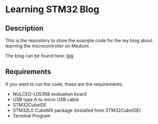 # Learning STM32 Blog

## Description
This is the repository to store the example code for the my blog about learning the microcontroller on Medium.

The blog can be found here: [link](https://medium.com/@hainguyen7050/microcontroller-101-f90aabaa2953?source=friends_link&sk=a6fd98485ed81770f189d5d9b21e26b6)

## Requirements
If you want to run the code, these are the requirements:

* NULCEO-L053R8 evaluation board
* USB type A to micro USB cable 
* STM32CubeIDE
* STM32L0 CubeMX package (installed from STM32CubeIDE)
* Terminal Program
